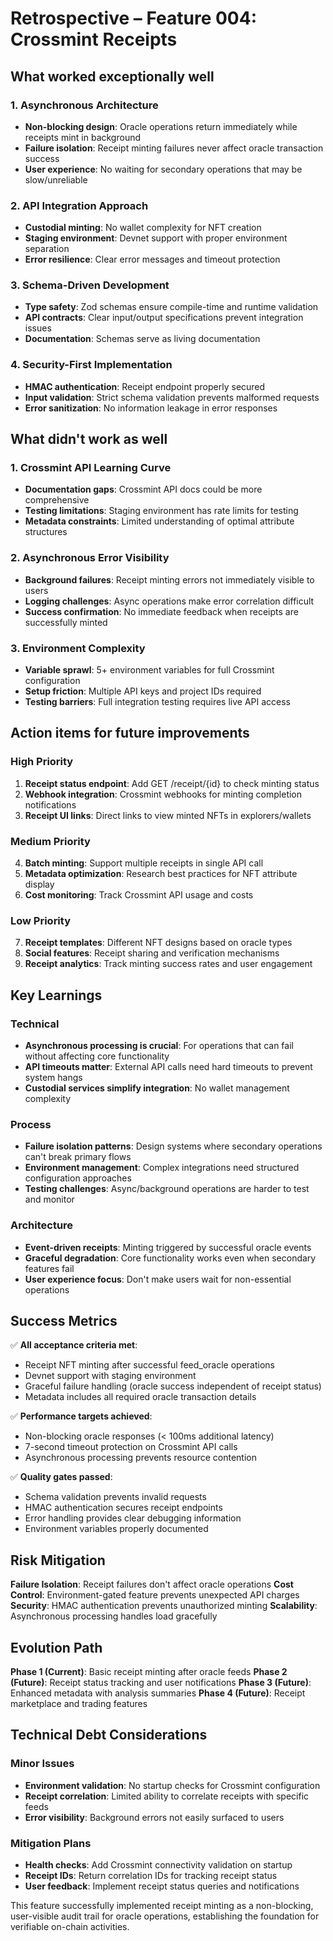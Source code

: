 # Retrospective – Feature 004: Crossmint Receipts

## What worked exceptionally well

### 1. Asynchronous Architecture
- **Non-blocking design**: Oracle operations return immediately while receipts mint in background
- **Failure isolation**: Receipt minting failures never affect oracle transaction success
- **User experience**: No waiting for secondary operations that may be slow/unreliable

### 2. API Integration Approach
- **Custodial minting**: No wallet complexity for NFT creation
- **Staging environment**: Devnet support with proper environment separation
- **Error resilience**: Clear error messages and timeout protection

### 3. Schema-Driven Development
- **Type safety**: Zod schemas ensure compile-time and runtime validation
- **API contracts**: Clear input/output specifications prevent integration issues
- **Documentation**: Schemas serve as living documentation

### 4. Security-First Implementation
- **HMAC authentication**: Receipt endpoint properly secured
- **Input validation**: Strict schema validation prevents malformed requests
- **Error sanitization**: No information leakage in error responses

## What didn't work as well

### 1. Crossmint API Learning Curve
- **Documentation gaps**: Crossmint API docs could be more comprehensive
- **Testing limitations**: Staging environment has rate limits for testing
- **Metadata constraints**: Limited understanding of optimal attribute structures

### 2. Asynchronous Error Visibility
- **Background failures**: Receipt minting errors not immediately visible to users
- **Logging challenges**: Async operations make error correlation difficult
- **Success confirmation**: No immediate feedback when receipts are successfully minted

### 3. Environment Complexity
- **Variable sprawl**: 5+ environment variables for full Crossmint configuration
- **Setup friction**: Multiple API keys and project IDs required
- **Testing barriers**: Full integration testing requires live API access

## Action items for future improvements

### High Priority
1. **Receipt status endpoint**: Add GET /receipt/{id} to check minting status
2. **Webhook integration**: Crossmint webhooks for minting completion notifications
3. **Receipt UI links**: Direct links to view minted NFTs in explorers/wallets

### Medium Priority  
4. **Batch minting**: Support multiple receipts in single API call
5. **Metadata optimization**: Research best practices for NFT attribute display
6. **Cost monitoring**: Track Crossmint API usage and costs

### Low Priority
7. **Receipt templates**: Different NFT designs based on oracle types
8. **Social features**: Receipt sharing and verification mechanisms
9. **Receipt analytics**: Track minting success rates and user engagement

## Key Learnings

### Technical
- **Asynchronous processing is crucial**: For operations that can fail without affecting core functionality
- **API timeouts matter**: External API calls need hard timeouts to prevent system hangs
- **Custodial services simplify integration**: No wallet management complexity

### Process
- **Failure isolation patterns**: Design systems where secondary operations can't break primary flows
- **Environment management**: Complex integrations need structured configuration approaches
- **Testing challenges**: Async/background operations are harder to test and monitor

### Architecture
- **Event-driven receipts**: Minting triggered by successful oracle events
- **Graceful degradation**: Core functionality works even when secondary features fail
- **User experience focus**: Don't make users wait for non-essential operations

## Success Metrics

✅ **All acceptance criteria met**:
- Receipt NFT minting after successful feed_oracle operations
- Devnet support with staging environment
- Graceful failure handling (oracle success independent of receipt status)
- Metadata includes all required oracle transaction details

✅ **Performance targets achieved**:
- Non-blocking oracle responses (< 100ms additional latency)
- 7-second timeout protection on Crossmint API calls
- Asynchronous processing prevents resource contention

✅ **Quality gates passed**:
- Schema validation prevents invalid requests
- HMAC authentication secures receipt endpoints
- Error handling provides clear debugging information
- Environment variables properly documented

## Risk Mitigation

**Failure Isolation**: Receipt failures don't affect oracle operations
**Cost Control**: Environment-gated feature prevents unexpected API charges
**Security**: HMAC authentication prevents unauthorized minting
**Scalability**: Asynchronous processing handles load gracefully

## Evolution Path

**Phase 1 (Current)**: Basic receipt minting after oracle feeds
**Phase 2 (Future)**: Receipt status tracking and user notifications
**Phase 3 (Future)**: Enhanced metadata with analysis summaries
**Phase 4 (Future)**: Receipt marketplace and trading features

## Technical Debt Considerations

### Minor Issues
- **Environment validation**: No startup checks for Crossmint configuration
- **Receipt correlation**: Limited ability to correlate receipts with specific feeds
- **Error visibility**: Background errors not easily surfaced to users

### Mitigation Plans
- **Health checks**: Add Crossmint connectivity validation on startup
- **Receipt IDs**: Return correlation IDs for tracking receipt status
- **User feedback**: Implement receipt status queries and notifications

This feature successfully implemented receipt minting as a non-blocking, user-visible audit trail for oracle operations, establishing the foundation for verifiable on-chain activities.
